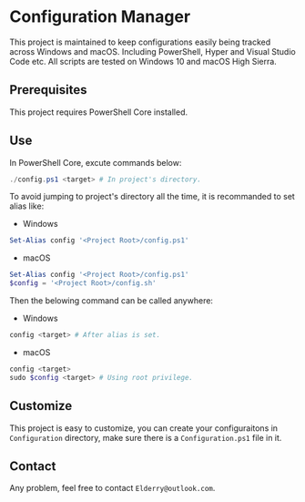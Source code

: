 # Configuration Manager
This project is maintained to keep configurations easily being tracked across Windows and macOS. Including PowerShell, Hyper and Visual Studio Code etc. All scripts are tested on Windows 10 and macOS High Sierra.
## Prerequisites
This project requires PowerShell Core installed.
## Use
In PowerShell Core, excute commands below:
```powershell
./config.ps1 <target> # In project's directory.
```
To avoid jumping to project's directory all the time, it is recommanded to set alias like:
- Windows
```powershell
Set-Alias config '<Project Root>/config.ps1'
```
- macOS
```powershell
Set-Alias config '<Project Root>/config.ps1'
$config = '<Project Root>/config.sh'
```
Then the belowing command can be called anywhere:
- Windows
```powershell
config <target> # After alias is set.
```
- macOS
```powershell
config <target>
sudo $config <target> # Using root privilege.
```
## Customize
This project is easy to customize, you can create your configuraitons in `Configuration` directory, make sure there is a `Configuration.ps1` file in it.
## Contact
Any problem, feel free to contact `Elderry@outlook.com`.
